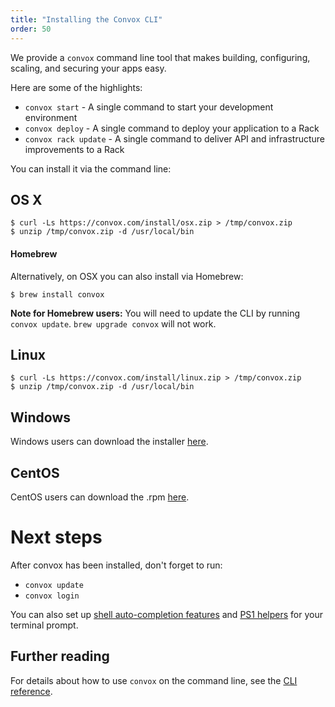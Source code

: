 ```yaml
---
title: "Installing the Convox CLI"
order: 50
---
```


We provide a `convox` command line tool that makes building, configuring, scaling, and securing your apps easy.

Here are some of the highlights:

* `convox start` - A single command to start your development environment
* `convox deploy` - A single command to deploy your application to a Rack
* `convox rack update` - A single command to deliver API and infrastructure improvements to a Rack

You can install it via the command line:

## OS X

    $ curl -Ls https://convox.com/install/osx.zip > /tmp/convox.zip
    $ unzip /tmp/convox.zip -d /usr/local/bin

#### Homebrew

Alternatively, on OSX you can also install via Homebrew:

    $ brew install convox

**Note for Homebrew users:** You will need to update the CLI by running `convox update`. `brew upgrade convox` will not work.

## Linux

    $ curl -Ls https://convox.com/install/linux.zip > /tmp/convox.zip
    $ unzip /tmp/convox.zip -d /usr/local/bin

## Windows

Windows users can download the installer [here](https://dl.equinox.io/convox/convox/stable).

## CentOS

CentOS users can download the .rpm [here](https://dl.equinox.io/convox/convox/stable).

# Next steps

After convox has been installed, don't forget to run:

- `convox update`
- `convox login`

You can also set up [shell auto-completion features](/docs/cli#shell-autocomplete-support) and [PS1 helpers](/docs/cli#active-rack-command-prompt-helper) for your terminal prompt.

## Further reading

For details about how to use `convox` on the command line, see the [CLI reference](/docs/cli/).
